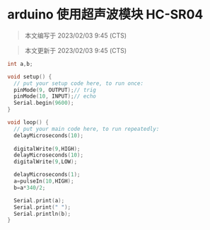 # arduino 使用超声波模块 HC-SR04

> 本文编写于 2023/02/03 9:45 (CTS)

> 本文更新于 2023/02/03 9:45 (CTS)

```cpp
int a,b;

void setup() {
  // put your setup code here, to run once:
  pinMode(9, OUTPUT);// trig
  pinMode(10, INPUT);// echo
  Serial.begin(9600);
}

void loop() {
  // put your main code here, to run repeatedly:
  delayMicroseconds(10);
  
  digitalWrite(9,HIGH);
  delayMicroseconds(10);
  digitalWrite(9,LOW);

  delayMicroseconds(1);   
  a=pulseIn(10,HIGH);
  b=a*340/2;

  Serial.print(a);
  Serial.print(" ");
  Serial.println(b);
}

```

